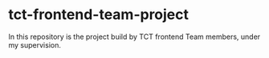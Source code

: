 # tct-frontend-team-project
In this repository is the project build by TCT frontend Team members, under my supervision. 
